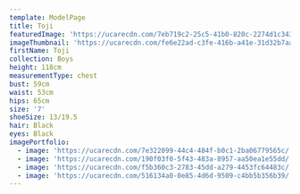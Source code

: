 ```yaml
---
template: ModelPage
title: Toji
featuredImage: 'https://ucarecdn.com/7eb719c2-25c5-41b0-820c-2274d1c34300/'
imageThumbnail: 'https://ucarecdn.com/fe6e22ad-c3fe-416b-a41e-31d32b7aa455/'
firstName: Toji
collection: Boys
height: 118cm
measurementType: chest
bust: 59cm
waist: 53cm
hips: 65cm
size: '7'
shoeSize: 13/19.5
hair: Black
eyes: Black
imagePortfolio:
  - image: 'https://ucarecdn.com/7e322099-44c4-484f-b0c1-2ba06779565c/'
  - image: 'https://ucarecdn.com/190f03f0-5f43-483a-8957-aa50ea1e55dd/'
  - image: 'https://ucarecdn.com/f5b360c3-2783-45dd-a279-4453fc64483c/'
  - image: 'https://ucarecdn.com/516134a0-0e85-4d6d-9509-c4bb5b356b39/'
---
```


